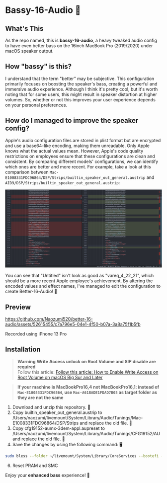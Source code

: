 # Bassy-16-Audio 🎵

## What's This
As the repo named, this is **bassy-16-audio**, a heavy tweaked audio config to have even better bass on the 16inch MacBook Pro (2019/2020) under macOS speaker output.

## How "bassy" is this?
I understand that the term "better" may be subjective. This configuration primarily focuses on boosting the speaker's bass, creating a powerful and immersive audio experience. Although I think it's pretty cool, but it's worth noting that for some users, this might result in speaker distortion at higher volumes. So, whether or not this improves your user experience depends on your personal preferences.

## How do I managed to improve the speaker config?
Apple's audio configuration files are stored in plist format but are encrypted and use a base64-like encoding, making them unreadable. Only Apple knows what the actual values mean. However, Apple's code quality restrictions on employees ensure that these configurations are clean and consistent. By comparing different models' configurations, we can identify which ones are better and more recent.
For example, take a look at this comparison between `Mac-E1008331FDC96864/DSP/Strips/builtin_speaker_out_general.austrip` and `AID9/DSP/Strips/builtin_speaker_out_general.austrip`:

![](docs/Screenshot%202023-05-22%20at%209.39.26%20PM.png)

You can see that "Untitled" isn't look as good as "vareq_4_22_21", which should be a more recent Apple employee's achievement. By altering the encoded values and effect names, I've managed to edit the configuration to create Better-16-Audio! 🚀

## Preview
https://github.com/Naozumi520/better-16-audio/assets/52615455/c7a796e5-04e1-4f50-b07a-3a8a75f1b5fb

Recorded using iPhone 13 Pro

## Installation

> **Warning**
**Write Access unlock on Root Volume and SIP disable are required**  
Follow this article: [Follow this article: How to Enable Write Access on Root Volume on macOS Big Sur and Later](https://elitemacx86.com/threads/how-to-enable-write-access-on-root-volume-on-macos-big-sur-and-later.652/)

> **If your machine is MacBookPro16,4 not MacBookPro16,1: instead of `Mac-E1008331FDC96864`, use `Mac-A61BADE1FDAD7B05` as target folder as they are not the same**

1. Download and unzip this repository. 📁  
2. Copy builtin_speaker_out_general.austrip to /Users/naozumi/livemount/System/Library/Audio/Tunings/Mac-E1008331FDC96864/DSP/Strips and replace the old file. 🔄  
4. Copy cfg19152-aumx-3dem-appl.aupreset to /Users/naozumi/livemount/System/Library/Audio/Tunings/CFG19152/AU and replace the old file. 🔄  
5. Save the changes by using the following command: 🖥️

```zsh
sudo bless --folder ~/livemount/System/Library/CoreServices --bootefi --create-snapshot
```

6. Reset PRAM and SMC



Enjoy your **enhanced bass** experience! 🎉
